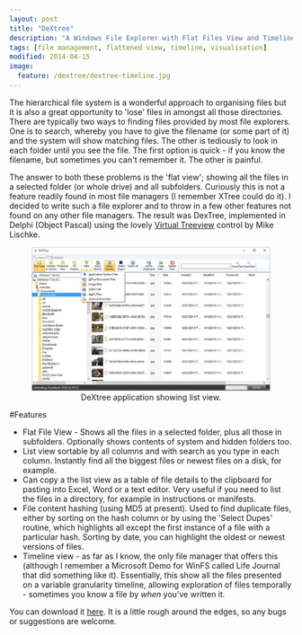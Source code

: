 ```yaml
---
layout: post
title: "DeXtree"
description: "A Windows File Explorer with Flat Files View and Timeline"
tags: [file management, flattened view, timeline, visualisation]
modified: 2014-04-15
image:
  feature: /dextree/dextree-timeline.jpg
---
```


The hierarchical file system is a wonderful approach to organising files but it is also a great opportunity to 'lose' files in amongst all those directories. There are typically two ways to finding files provided by most file explorers. One is to search, whereby you have to give the filename (or some part of it) and the system will show matching files. The other is tediously to look in each folder until you see the file. The first option is quick - if you know the filename, but sometimes you can't remember it. The other is painful. 

The answer to both these problems is the 'flat view'; showing all the files in a selected folder (or whole drive) and all subfolders. Curiously this is not a feature readily found in most file managers (I remember XTree could do it). I decided to write such a file explorer and to throw in a few other features not found on any other file managers. The result was DexTree, implemented in Delphi (Object Pascal) using the lovely <a href="http://www.soft-gems.net/index.php/controls/virtual-treeview">Virtual Treeview</a> control by Mike Lischke. 

<figure>
	<img src="/images/dextree/dextree-list.jpg" alt=""></a>
	<figcaption><center>DeXtree application showing list view.</center></figcaption>
</figure>


#Features

* Flat File View - Shows all the files in a selected folder, plus all those in subfolders. Optionally shows contents of system and hidden folders too.
* List view sortable by all columns and with search as you type in each column. Instantly find all the biggest files or newest files on a disk, for example.
* Can copy a the list view as a table of file details to the clipboard for pasting into Excel, Word or a text editor. Very useful if you need to list the files in a directory, for example in instructions or manifests.
* File content hashing (using MD5 at present). Used to find duplicate files, either by sorting on the hash column or by using the 'Select Dupes' routine, which highlights all except the first instance of a file with a particular hash. Sorting by date, you can highlight the oldest or newest versions of files.
* Timeline view - as far as I know, the only file manager that offers this (although I remember a Microsoft Demo for WinFS called Life Journal that did something like it). Essentially, this show all the files presented on a variable granularity timeline, allowing exploration of files temporally - sometimes you know a file by *when* you've written it.

You can download it <a href="/dextree/DexTree.zip">here</a>. It is a little rough around the edges, so any bugs or suggestions are welcome.